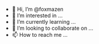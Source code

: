 - 👋 Hi, I’m @foxmazen
- 👀 I’m interested in ...
- 🌱 I’m currently learning ...
- 💞️ I’m looking to collaborate on ...
- 📫 How to reach me ...

<!---
foxmazen/foxmazen is a ✨ special ✨ repository because its `README.md` (this file) appears on your GitHub profile.
You can click the Preview link to take a look at your changes.
--->

